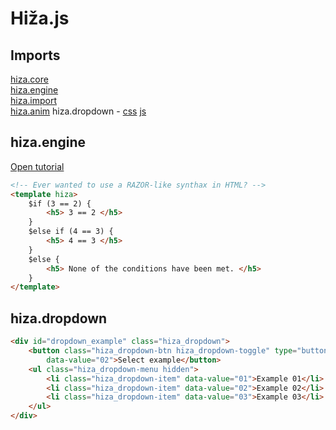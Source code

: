 # Hiža.js

## Imports
[hiza.core](https://cdn.jsdelivr.net/gh/nevenpalcec/hiza_js/hiza/core/hiza.core.js)  
[hiza.engine](https://cdn.jsdelivr.net/gh/nevenpalcec/hiza_js/hiza/engine/hiza.engine.js)  
[hiza.import](https://cdn.jsdelivr.net/gh/nevenpalcec/hiza_js/hiza/import/hiza.import.js)  
[hiza.anim](https://cdn.jsdelivr.net/gh/nevenpalcec/hiza_js/hiza/components/hiza.anim.css)
hiza.dropdown - [css](https://cdn.jsdelivr.net/gh/nevenpalcec/hiza_js/hiza/components/hiza.dropdown.js)
                [js](https://cdn.jsdelivr.net/gh/nevenpalcec/hiza_js/hiza/components/hiza.dropdown.css)  

## hiza.engine
[Open tutorial](https://app.my-rents.com/web/hiza-tutorial.html)
```html
<!-- Ever wanted to use a RAZOR-like synthax in HTML? -->
<template hiza>
    $if (3 == 2) {
        <h5> 3 == 2 </h5>
    }
    $else if (4 == 3) {
        <h5> 4 == 3 </h5>
    }
    $else {
        <h5> None of the conditions have been met. </h5>
    }
</template>
```

## hiza.dropdown
```html
<div id="dropdown_example" class="hiza_dropdown">
    <button class="hiza_dropdown-btn hiza_dropdown-toggle" type="button" style="max-width: 13rem;"
        data-value="02">Select example</button>
    <ul class="hiza_dropdown-menu hidden">
        <li class="hiza_dropdown-item" data-value="01">Example 01</li>
        <li class="hiza_dropdown-item" data-value="02">Example 02</li>
        <li class="hiza_dropdown-item" data-value="03">Example 03</li>
    </ul>
</div>
```
